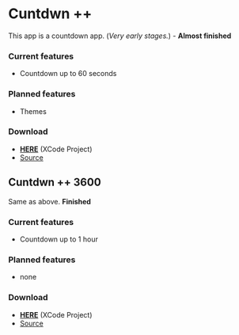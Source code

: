 # Cuntdwn ++

This app is a countdown app. (_Very early stages._) - **Almost finished**

### Current features

- Countdown up to 60 seconds

### Planned features

- Themes

### Download

- [**HERE**](https://github.com/Samplasion/Countdown-app/releases/tag/0.1.0) (XCode Project)
- [Source](https://github.com/Samplasion/Countdown-app)



## Cuntdwn ++ 3600

Same as above. **Finished**

### Current features

- Countdown up to 1 hour

### Planned features

- none

### Download

- [**HERE**](https://github.com/Samplasion/Countdown-app/releases/tag/0.1.0-plus) (XCode Project)
- [Source](https://github.com/Samplasion/Countdown-app)
